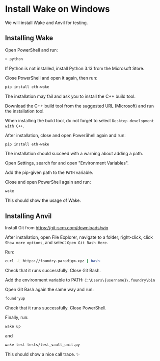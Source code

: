 # Install Wake on Windows

We will install Wake and Anvil for testing.

## Installing Wake

Open PowerShell and run:

```bash
> python
```

If Python is not installed, install Python 3.13 from the Microsoft Store.

Close PowerShell and open it again, then run:

```bash
pip install eth-wake
```

The installation may fail and ask you to install the C++ build tool.

Download the C++ build tool from the suggested URL (Microsoft) and run the installation tool.

When installing the build tool, do not forget to select `Desktop development with C++`.

After installation, close and open PowerShell again and run:

```bash
pip install eth-wake
```

The installation should succeed with a warning about adding a path.

Open Settings, search for and open "Environment Variables".

Add the pip-given path to the `PATH` variable.

Close and open PowerShell again and run:

```bash
wake
```

This should show the usage of Wake.

## Installing Anvil

Install Git from https://git-scm.com/downloads/win

After installation, open File Explorer, navigate to a folder, right-click, click `Show more options`, and select `Open Git Bash Here`.

Run:

```bash
curl -L https://foundry.paradigm.xyz | bash
```

Check that it runs successfully.
Close Git Bash.

Add the environment variable to PATH: `C:\Users\{username}\.foundry\bin`

Open Git Bash again the same way and run:

```bash
foundryup
```

Check that it runs successfully.
Close PowerShell.

Finally, run:

```bash
wake up
```

and

```bash
wake test tests/test_vault_unit.py
```

This should show a nice call trace. ✨
